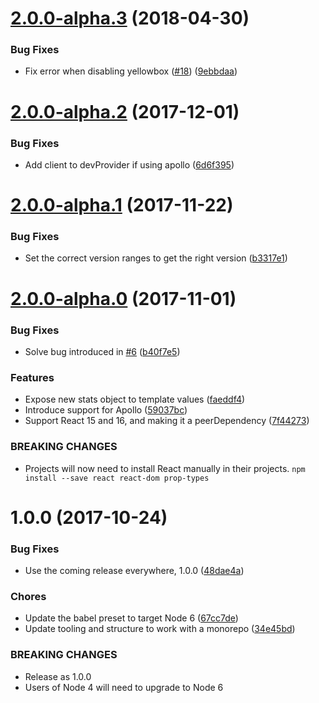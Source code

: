 <a name="2.0.0-alpha.3"></a>
# [2.0.0-alpha.3](https://github.com/rocjs/extensions/compare/v1.0.0...v2.0.0-alpha.3) (2018-04-30)


### Bug Fixes

* Fix error when disabling yellowbox ([#18](https://github.com/rocjs/extensions/issues/18)) ([9ebbdaa](https://github.com/rocjs/extensions/commit/9ebbdaa))



<a name="2.0.0-alpha.2"></a>
# [2.0.0-alpha.2](https://github.com/rocjs/extensions/compare/v1.0.0...v2.0.0-alpha.2) (2017-12-01)


### Bug Fixes

* Add client to devProvider if using apollo ([6d6f395](https://github.com/rocjs/extensions/commit/6d6f395))



<a name="2.0.0-alpha.1"></a>
# [2.0.0-alpha.1](https://github.com/rocjs/extensions/compare/v1.0.0...v2.0.0-alpha.1) (2017-11-22)


### Bug Fixes

* Set the correct version ranges to get the right version ([b3317e1](https://github.com/rocjs/extensions/commit/b3317e1))



<a name="2.0.0-alpha.0"></a>
# [2.0.0-alpha.0](https://github.com/rocjs/extensions/compare/v1.0.0...v2.0.0-alpha.0) (2017-11-01)


### Bug Fixes

* Solve bug introduced in [#6](https://github.com/rocjs/extensions/issues/6) ([b40f7e5](https://github.com/rocjs/extensions/commit/b40f7e5))


### Features

* Expose new stats object to template values ([faeddf4](https://github.com/rocjs/extensions/commit/faeddf4))
* Introduce support for Apollo ([59037bc](https://github.com/rocjs/extensions/commit/59037bc))
* Support React 15 and 16, and making it a peerDependency ([7f44273](https://github.com/rocjs/extensions/commit/7f44273))


### BREAKING CHANGES

* Projects will now need to install React manually in their projects. `npm install --save react react-dom prop-types`



<a name="1.0.0"></a>
# 1.0.0 (2017-10-24)


### Bug Fixes

* Use the coming release everywhere, 1.0.0 ([48dae4a](https://github.com/rocjs/extensions/commit/48dae4a))


### Chores

* Update the babel preset to target Node 6 ([67cc7de](https://github.com/rocjs/extensions/commit/67cc7de))
* Update tooling and structure to work with a monorepo ([34e45bd](https://github.com/rocjs/extensions/commit/34e45bd))


### BREAKING CHANGES

* Release as 1.0.0
* Users of Node 4 will need to upgrade to Node 6



